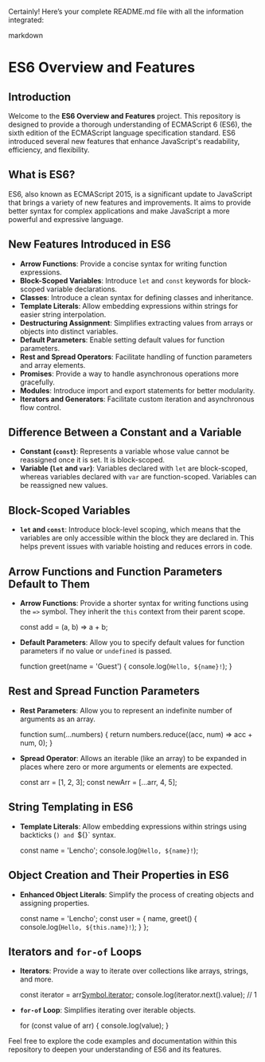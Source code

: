 Certainly! Here’s your complete README.md file with all the information integrated:

markdown
# ES6 Overview and Features

## Introduction
Welcome to the **ES6 Overview and Features** project. This repository is designed to provide a thorough understanding of ECMAScript 6 (ES6), the sixth edition of the ECMAScript language specification standard. ES6 introduced several new features that enhance JavaScript's readability, efficiency, and flexibility.

## What is ES6?
ES6, also known as ECMAScript 2015, is a significant update to JavaScript that brings a variety of new features and improvements. It aims to provide better syntax for complex applications and make JavaScript a more powerful and expressive language.

## New Features Introduced in ES6
- **Arrow Functions**: Provide a concise syntax for writing function expressions.
- **Block-Scoped Variables**: Introduce `let` and `const` keywords for block-scoped variable declarations.
- **Classes**: Introduce a clean syntax for defining classes and inheritance.
- **Template Literals**: Allow embedding expressions within strings for easier string interpolation.
- **Destructuring Assignment**: Simplifies extracting values from arrays or objects into distinct variables.
- **Default Parameters**: Enable setting default values for function parameters.
- **Rest and Spread Operators**: Facilitate handling of function parameters and array elements.
- **Promises**: Provide a way to handle asynchronous operations more gracefully.
- **Modules**: Introduce import and export statements for better modularity.
- **Iterators and Generators**: Facilitate custom iteration and asynchronous flow control.

## Difference Between a Constant and a Variable
- **Constant (`const`)**: Represents a variable whose value cannot be reassigned once it is set. It is block-scoped.
- **Variable (`let` and `var`)**: Variables declared with `let` are block-scoped, whereas variables declared with `var` are function-scoped. Variables can be reassigned new values.

## Block-Scoped Variables
- **`let` and `const`**: Introduce block-level scoping, which means that the variables are only accessible within the block they are declared in. This helps prevent issues with variable hoisting and reduces errors in code.

## Arrow Functions and Function Parameters Default to Them
- **Arrow Functions**: Provide a shorter syntax for writing functions using the `=>` symbol. They inherit the `this` context from their parent scope.
  
  const add = (a, b) => a + b;
  
- **Default Parameters**: Allow you to specify default values for function parameters if no value or `undefined` is passed.
  
  function greet(name = 'Guest') {
    console.log(`Hello, ${name}!`);
  }
  

## Rest and Spread Function Parameters
- **Rest Parameters**: Allow you to represent an indefinite number of arguments as an array.
  
  function sum(...numbers) {
    return numbers.reduce((acc, num) => acc + num, 0);
  }
  
- **Spread Operator**: Allows an iterable (like an array) to be expanded in places where zero or more arguments or elements are expected.
  
  const arr = [1, 2, 3];
  const newArr = [...arr, 4, 5];
  

## String Templating in ES6
- **Template Literals**: Allow embedding expressions within strings using backticks (`) and `${}` syntax.
  
  const name = 'Lencho';
  console.log(`Hello, ${name}!`);
  

## Object Creation and Their Properties in ES6
- **Enhanced Object Literals**: Simplify the process of creating objects and assigning properties.
  
  const name = 'Lencho';
  const user = {
    name,
    greet() {
      console.log(`Hello, ${this.name}!`);
    }
  };
  

## Iterators and `for-of` Loops
- **Iterators**: Provide a way to iterate over collections like arrays, strings, and more.
  
  const iterator = arr[Symbol.iterator]();
  console.log(iterator.next().value); // 1
  
- **`for-of` Loop**: Simplifies iterating over iterable objects.
  
  for (const value of arr) {
    console.log(value);
  }
  

Feel free to explore the code examples and documentation within this repository to deepen your understanding of ES6 and its features.




